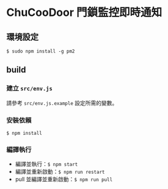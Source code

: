# ChuCooDoor 門鎖監控即時通知

## 環境設定
`$ sudo npm install -g pm2`

## build

### 建立 `src/env.js`
請參考 `src/env.js.example` 設定所需的變數。

### 安裝依賴
`$ npm install`

### 編譯執行
- 編譯並執行：`$ npm start`
- 編譯並重新啟動：`$ npm run restart`
- pull 並編譯並重新啟動：`$ npm run pull`
